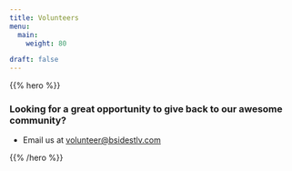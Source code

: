 ```yaml
---
title: Volunteers
menu:
  main:
    weight: 80

draft: false
---
```


{{% hero %}}

### Looking for a great opportunity to give back to our awesome community?

<!-- * Sign-up as a BSidesTLV 2020 Volunteer at https://signup.com/go/XDcsMTY -->

* Email us at volunteer@bsidestlv.com

{{% /hero %}}